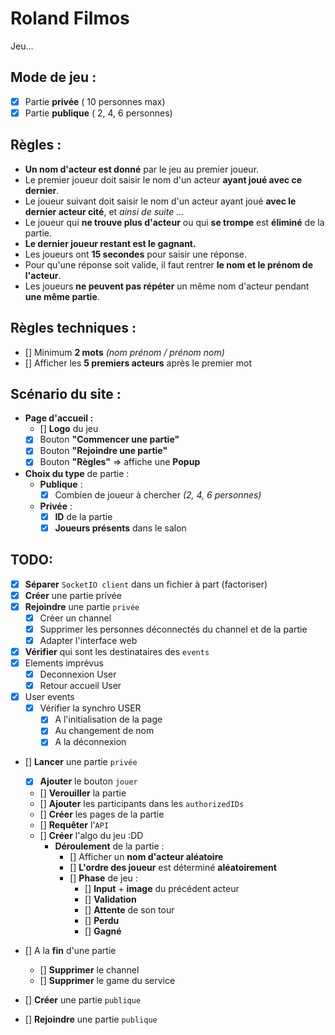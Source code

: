 # Roland Filmos

Jeu...

## Mode de jeu :
- [x] Partie **privée** ( 10 personnes max)
- [x] Partie **publique** ( 2, 4, 6 personnes)

## Règles :
- **Un nom d'acteur est donné** par le jeu au premier joueur.
- Le premier joueur doit saisir le nom d'un acteur **ayant joué avec ce dernier**.
- Le joueur suivant doit saisir le nom d'un acteur ayant joué **avec le dernier acteur cité**, et *ainsi de suite ...*
- Le joueur qui **ne trouve plus d'acteur** ou qui **se trompe** est **éliminé** de la partie.
- **Le dernier joueur restant est le gagnant.**
- Les joueurs ont **15 secondes** pour saisir une réponse.
- Pour qu'une réponse soit valide, il faut rentrer **le nom et le prénom de l'acteur**.
- Les joueurs **ne peuvent pas répéter** un même nom d'acteur pendant **une même partie**.

## Règles techniques :
- [] Minimum **2 mots** *(nom prénom / prénom nom)*
- [] Afficher les **5 premiers acteurs** après le premier mot

## Scénario du site :
- **Page d'accueil :**
    - [] **Logo** du jeu
    - [x] Bouton **"Commencer une partie"**
    - [x] Bouton **"Rejoindre une partie"**
    - [x] Bouton **"Règles"** => affiche une **Popup**
- **Choix du type** de partie :
    - **Publique** :
        - [x] Combien de joueur à chercher *(2, 4, 6 personnes)*
    - **Privée** :
        - [x] **ID** de la partie
        - [x] **Joueurs présents** dans le salon

## TODO:
- [x] **Séparer** `SocketIO client` dans un fichier à part (factoriser)
- [x] **Créer** une partie privée
- [x] **Rejoindre** une partie `privée`
    - [x] Créer un channel
    - [x] Supprimer les personnes déconnectés du channel et de la partie
    - [x] Adapter l'interface web
- [x] **Vérifier** qui sont les destinataires des `events`
- [x] Elements imprévus
    - [x] Deconnexion User
    - [x] Retour accueil User
- [x] User events
    - [x] Vérifier la synchro USER
        - [x] A l'initialisation de la page
        - [x] Au changement de nom
        - [x] A la déconnexion

- [] **Lancer** une partie `privée`
    - [x] **Ajouter** le bouton `jouer`
    - [] **Verouiller** la partie
    - [] **Ajouter** les participants dans les `authorizedIDs`
    - [] **Créer** les pages de la partie
    - [] **Requêter** l'`API`
    - [] **Créer** l'algo du jeu :DD
        - **Déroulement** de la partie :
            - [] Afficher un **nom d'acteur aléatoire**
            - [] **L'ordre des joueur** est déterminé **aléatoirement**
            - [] **Phase** de jeu :
                - [] **Input** + **image** du précédent acteur
                - [] **Validation**
                - [] **Attente** de son tour    
                - [] **Perdu**
                - [] **Gagné**

- [] A la **fin** d'une partie
    - [] **Supprimer** le channel
    - [] **Supprimer** le game du service
- [] **Créer** une partie `publique`
- [] **Rejoindre** une partie `publique`